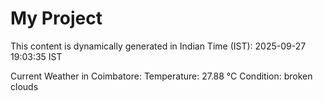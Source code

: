 # My Project

This content is dynamically generated in Indian Time (IST): 2025-09-27 19:03:35 IST


Current Weather in Coimbatore:
Temperature: 27.88 °C
Condition: broken clouds
